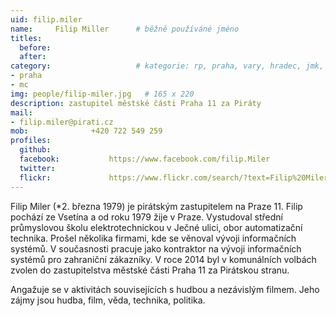 ```yaml
---
uid: filip.miler
name:     Filip Miller  	# běžně používáné jméno
titles:
  before:
  after:
category:                 	# kategorie: rp, praha, vary, hradec, jmk, senat
- praha
- mc
img: people/filip-miler.jpg   # 165 x 220
description: zastupitel městské části Praha 11 za Piráty             	# kratký popis, max 160 znaků
mail:
- filip.miler@pirati.cz
mob:			  +420 722 549 259
profiles:
  github:                 
  facebook: 		  https://www.facebook.com/filip.Miler
  twitter: 		  
  flickr:     		  https://www.flickr.com/search/?text=Filip%20Miler
---
```


Filip Miler (*2. března 1979) je pirátským zastupitelem na Praze 11. Filip pochází ze Vsetína a od roku 1979 žije v Praze. Vystudoval střední průmyslovou školu elektrotechnickou v Ječné ulici, obor automatizační technika. Prošel několika firmami, kde se věnoval vývoji informačních systémů. V současnosti pracuje jako kontraktor na vývoji informačních systémů pro zahraniční zákazníky. V roce 2014 byl v komunálních volbách zvolen do zastupitelstva městské části Praha 11 za Pirátskou stranu. 

Angažuje se v aktivitách souvisejících s hudbou a nezávislým filmem. Jeho zájmy jsou hudba, film, věda, technika, politika.
